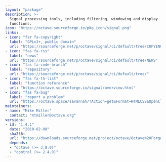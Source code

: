 ```yaml
---
layout: "package"
description: >-
  Signal processing tools, including filtering, windowing and display
  functions.
icon: "https://octave.sourceforge.io/pkg_icon/signal.png"
links:
- icon: "far fa-copyright"
  label: "GPLv3+, public domain"
  url: "https://sourceforge.net/p/octave/signal/ci/default/tree/COPYING"
- icon: "fas fa-rss"
  label: "news"
  url: "https://sourceforge.net/p/octave/signal/ci/default/tree/NEWS"
- icon: "fas fa-code-branch"
  label: "repository"
  url: "https://sourceforge.net/p/octave/signal/ci/default/tree/"
- icon: "fas fa-th-list"
  label: "function reference"
  url: "https://octave.sourceforge.io/signal/overview.html"
- icon: "fas fa-bug"
  label: "report a problem"
  url: "https://octave.space/savannah/?Action=get&Format=HTMLCSS&OpenClosed=open&Title=[octave%20forge]%20(signal)"
maintainers:
- name: "Mike Miller"
  contact: "mtmiller@octave.org"
versions:
- id: "1.4.1"
  date: "2019-02-08"
  sha256:
  url: "https://downloads.sourceforge.net/project/octave/Octave%20Forge%20Packages/Individual%20Package%20Releases/signal-1.4.1.tar.gz"
  depends:
  - "octave (>= 3.8.0)"
  - "control (>= 2.4.0)"
---
```

